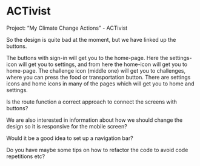 # ACTivist

Project: “My Climate Change Actions” - ACTivist

So the design is quite bad at the moment, but we have linked up the buttons.

The buttons with sign-in will get you to the home-page. Here the settings-icon will get you to settings, and from here the home-icon will get you to home-page. The challenge icon (middle one) will get you to challenges, where you can press the food or transportation button. There are settings icons and home icons in many of the pages which will get you to home and settings.

Is the route function a correct approach to connect the screens with buttons?

We are also interested in information about how we should change the design so it is responsive for the mobile screen?

Would it be a good idea to set up a navigation bar?

Do you have maybe some tips on how to refactor the code to avoid code repetitions etc?
